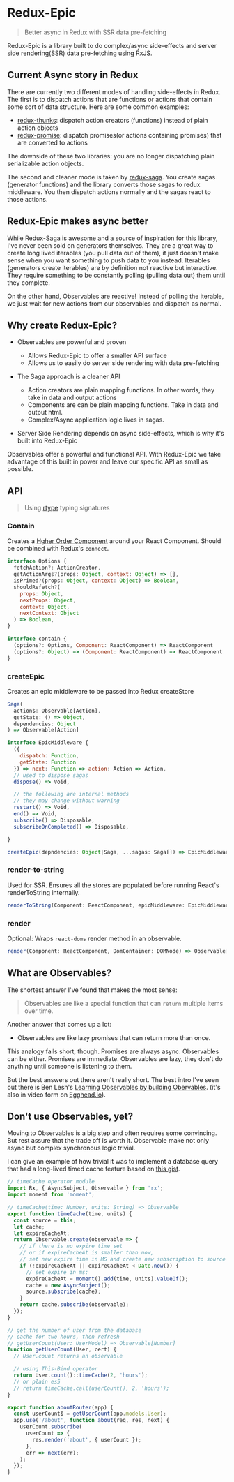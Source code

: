# Redux-Epic

> Better async in Redux with SSR data pre-fetching

Redux-Epic is a library built to do complex/async side-effects and
server side rendering(SSR) data pre-fetching using RxJS.

## Current Async story in Redux

There are currently two different modes of handling side-effects in Redux. The
first is to dispatch actions that are functions or actions that contain some sort
of data structure. Here are some common examples:

* [redux-thunks](https://github.com/gaearon/redux-thunk): dispatch action creators (functions) instead of plain action objects
* [redux-promise](https://github.com/acdlite/redux-promise): dispatch promises(or actions containing promises) that are converted to actions

The downside of these two libraries: you are no longer dispatching plain
serializable action objects.

The second and cleaner mode is taken by [redux-saga](https://github.com/yelouafi/redux-saga).
You create sagas (generator functions) and the library converts those sagas to redux middleware.
You then dispatch actions normally and the sagas react to those actions.

## Redux-Epic makes async better

While Redux-Saga is awesome and a source of inspiration for this library,
I've never been sold on generators themselves. They are a great way to create
long lived iterables (you pull data out of them), it just doesn't make sense
when you want something to push data to you instead. Iterables (generators create iterables)
are by definition not reactive but interactive. They require something to be
constantly polling (pulling data out) them until they complete.

On the other hand, Observables are reactive! Instead of polling the iterable, we
just wait for new actions from our observables and dispatch as normal.

## Why create Redux-Epic?

* Observables are powerful and proven
    * Allows Redux-Epic to offer a smaller API surface
    * Allows us to easily do server side rendering with data pre-fetching

* The Saga approach is a cleaner API
  * Action creators are plain mapping functions. In other words, they take in data
    and output actions
  * Components are can be plain mapping functions. Take in data and output html.
  * Complex/Async application logic lives in sagas.

* Server Side Rendering depends on async side-effects, which is why it's built into
  Redux-Epic

Observables offer a powerful and functional API. With Redux-Epic we take
advantage of this built in power and leave our specific API as small as
possible.


## API

> Using [rtype](https://github.com/ericelliott/rtype) typing signatures

### Contain

Creates a [Hgher Order Component](https://medium.com/@dan_abramov/mixins-are-dead-long-live-higher-order-components-94a0d2f9e750#.qoukwp2kc)
around your React Component. Should be combined with Redux's `connect`.

```js
interface Options {
  fetchAction?: ActionCreator,
  getActionArgs?(props: Object, context: Object) => [],
  isPrimed?(props: Object, context: Object) => Boolean,
  shouldRefetch?(
    props: Object,
    nextProps: Object,
    context: Object,
    nextContext: Object
  ) => Boolean,
}

interface contain {
  (options?: Options, Component: ReactComponent) => ReactComponent
  (options?: Object) => (Component: ReactComponent) => ReactComponent
}
```

### createEpic

Creates an epic middleware to be passed into Redux createStore

```js
Saga(
  action$: Observable[Action],
  getState: () => Object,
  dependencies: Object
) => Observable[Action]

interface EpicMiddleware {
  ({
    dispatch: Function,
    getState: Function
  }) => next: Function => action: Action => Action,
  // used to dispose sagas
  dispose() => Void,

  // the following are internal methods
  // they may change without warning
  restart() => Void,
  end() => Void,
  subscribe() => Disposable,
  subscribeOnCompleted() => Disposable,

}

createEpic(depndencies: Object|Saga, ...sagas: Saga[]) => EpicMiddleware
```

### render-to-string

Used for SSR. Ensures all the stores are populated before running React's
renderToString internally.

```js
renderToString(Component: ReactComponent, epicMiddleware: EpicMiddleware) => Observable[String]
```

### render


Optional: Wraps `react-doms` render method in an observable.

```js
render(Component: ReactComponent, DomContainer: DOMNode) => Observable[RootInstance]
```

## What are Observables?

The shortest answer I've found that makes the most sense:

> Observables are like a special function that can `return` multiple items over time.

Another answer that comes up a lot:

 * Observables are like lazy promises that can return more than once.

This analogy falls short, though. Promises are always async. Observables can be
either. Promises are immediate. Observables are lazy, they don't do anything
until someone is listening to them.

But the best answers out there aren't really short. The best intro I've seen out there is Ben Lesh's
[Learning Observables by building Obervables](https://medium.com/@benlesh/learning-observable-by-building-observable-d5da57405d87).
(it's also in video form on [Egghead.io](https://egghead.io/lessons/rxjs-creating-observable-from-scratch)).



## Don't use Observables, yet?

Moving to Observables is a big step and often requires some convincing. But rest
assure that the trade off is worth it. Observable make not only async but
complex synchronous logic trivial.

I can give an example of how trivial it was to implement a database query that
had a long-lived timed cache feature based on [this
 gist](https://gist.github.com/trajakovic/3b0239cae11e23c76b80).

```js
// timeCache operator module
import Rx, { AsyncSubject, Observable } from 'rx';
import moment from 'moment';

// timeCache(time: Number, units: String) => Observable
export function timeCache(time, units) {
  const source = this;
  let cache;
  let expireCacheAt;
  return Observable.create(observable => {
    // if there is no expire time set
    // or if expireCacheAt is smaller than now,
    // set new expire time in MS and create new subscription to source
    if (!expireCacheAt || expireCacheAt < Date.now()) {
      // set expire in ms;
      expireCacheAt = moment().add(time, units).valueOf();
      cache = new AsyncSubject();
      source.subscribe(cache);
    }
    return cache.subscribe(observable);
  });
}
```

```js
// get the number of user from the database
// cache for two hours, then refresh
// getUserCount(User: UserModel) => Observable[Number]
function getUserCount(User, cert) {
  // User.count returns an observable

  // using This-Bind operator
  return User.count()::timeCache(2, 'hours');
  // or plain es5
  // return timeCache.call(userCount(), 2, 'hours');
}

export function aboutRouter(app) {
  const userCount$ = getUserCount(app.models.User);
  app.use('/about', function about(req, res, next) {
    userCount.subscribe(
      userCount => {
        res.render('about', { userCount });
      },
      err => next(err);
    );
  });
}
```
